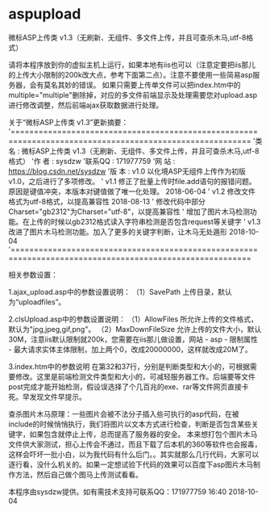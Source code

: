 # aspupload
微标ASP上传类 v1.3（无刷新、无组件、多文件上传，并且可查杀木马,utf-8格式）

请将本程序放到你的虚拟主机上运行，如果本地有iis也可以（注意定要把iis那儿的上传大小限制的200k改大点，参考下面第二点）。注意不要使用一些简易asp服务器，会有莫名其妙的错误。
如果只需要上传单文件可以把index.htm中的multiple="multiple"删除掉，对应的多文件前端显示及处理需要您对upload.asp进行修改调整，然后前端ajax获取数据进行处理。

关于“微标ASP上传类 v1.3”更新摘要：
'=========================================================================================================
'类  名 : 微标ASP上传类 v1.3（无刷新、无组件、多文件上传，并且可查杀木马,utf-8格式）
'作  者 : sysdzw
'联系QQ : 171977759
'网  站 : https://blog.csdn.net/sysdzw
'版  本 : v1.0 以化境ASP无组件上传作为初版v1.0，之后进行了多项修改。
'          v1.1 修正了批量上传时file.add语句的报错问题。原因是键值冲突，本版本对键值做了唯一化处理。		2018-06-04
'          v1.2 修改文件格式为utf-8格式，以提高兼容性												2018-08-13
'               修改代码中部分Charset="gb2312"为Charset="utf-8"，以提高兼容性
'               增加了图片木马检测功能。在上传的时候以gb2312格式读入字符串检测是否包含request等关键字
'          v1.3 改进了图片木马检测功能。加入了更多的关键字判断，让木马无处遁形						2018-10-04
'=========================================================================================================


相关参数设置：

1.ajax_upload.asp中的参数设置说明：
（1）SavePath 上传目录，默认为“uploadfiles”。

2.clsUpload.asp中的参数设置说明：
（1）AllowFiles 所允许上传的文件格式，默认为"jpg,jpeg,gif,png"。
（2）MaxDownFileSize 允许上传的文件大小，默认30M，注意iis默认限制就200k，您需要在iis那儿做设置，网站 - asp - 限制属性 - 最大请求实体主体限制，加上两个0，改成20000000，这样就改成20M了。

3.index.htm中的参数说明
在第32和37行，分别是判断类型和大小的，可根据需要修改。这里是前端检测文件类型和大小的，可减轻服务器工作。后端要等文件post完成才能开始检测，假设误选择了个几百兆的exe、rar等文件网页直接卡死。早发现文件早提示。


查杀图片木马原理：一些图片会被不法分子插入些可执行的asp代码，在被include的时候悄悄执行，我们将图片以文本方式进行检查，判断是否包含某些关键字，如果包含就停止上传，总而提高了服务器的安全。
本来想打包个图片木马文件供大家测试，担心上传会不通过，而且下载了后本机的360等软件也会报毒，这样会吓坏一批小白，以为我代码有什么后门。。其实就那么几行代码，大家可以逐行看，没什么机关的。如果一定想试验下代码的效果可以百度下asp图片木马制作方法，然后自己做个图马上传测试看看。


本程序由sysdzw提供。如有需技术支持可联系QQ：171977759
16:40 2018-10-04
